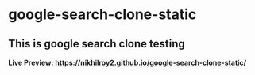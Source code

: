 # google-search-clone-static
## This is google search clone testing
<strong>
Live Preview: 
<a href="https://nikhilroy2.github.io/google-search-clone-static/"> https://nikhilroy2.github.io/google-search-clone-static/ </a>
 <strong>